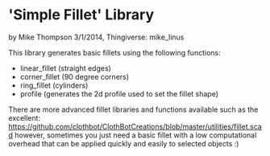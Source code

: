 'Simple Fillet' Library
=======================
by Mike Thompson 3/1/2014, Thingiverse: mike_linus

This library generates basic fillets using the following functions:
- linear_fillet (straight edges)
- corner_fillet (90 degree corners)
- ring_fillet (cylinders)
- profile (generates the 2d profile used to set the fillet shape)
 
There are more advanced fillet libraries and functions available such as the excellent:
https://github.com/clothbot/ClothBotCreations/blob/master/utilities/fillet.scad
however, sometimes you just need a basic fillet with a low computational overhead that can be applied 
quickly and easily to selected objects :)